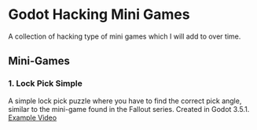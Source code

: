 # Godot Hacking Mini Games

A collection of hacking type of mini games which I will add to over time.

## Mini-Games

### 1. Lock Pick Simple

A simple lock pick puzzle where you have to find the correct pick angle, similar to the mini-game found in the Fallout series. Created in Godot 3.5.1. [Example Video](https://youtu.be/kbWt7lNkhRU)
